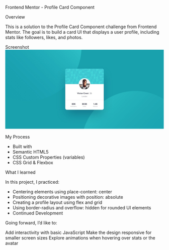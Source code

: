Frontend Mentor - Profile Card Component

Overview

This is a solution to the Profile Card Component challenge from Frontend Mentor. The goal is to build a card UI that displays a user profile, including stats like followers, likes, and photos.

Screenshot
![](./design/desktop-design.jpg)

My Process

- Built with
- Semantic HTML5
- CSS Custom Properties (variables)
- CSS Grid & Flexbox

What I learned

In this project, I practiced:

- Centering elements using place-content: center
- Positioning decorative images with position: absolute
- Creating a profile layout using flex and grid
- Using border-radius and overflow: hidden for rounded UI elements
- Continued Development

Going forward, I’d like to:

Add interactivity with basic JavaScript
Make the design responsive for smaller screen sizes
Explore animations when hovering over stats or the avatar
